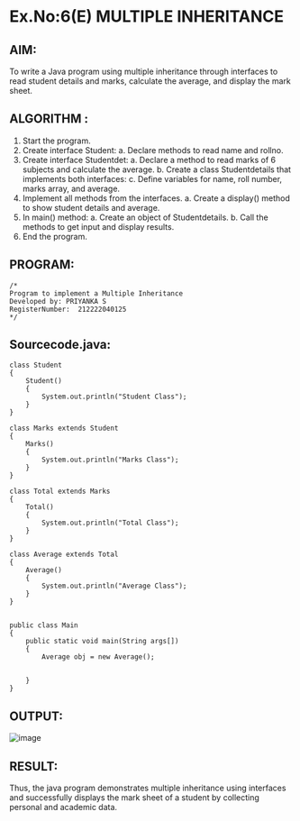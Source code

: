 # Ex.No:6(E) MULTIPLE INHERITANCE

## AIM:

To write a Java program using multiple inheritance through interfaces to read student details and marks, calculate the average, and display the mark sheet.

## ALGORITHM :

1. Start the program.
2. Create interface Student:
   a. Declare methods to read name and rollno.
3. Create interface Studentdet:
   a. Declare a method to read marks of 6 subjects and calculate the average.
   b. Create a class Studentdetails that implements both interfaces:
   c. Define variables for name, roll number, marks array, and average.
4. Implement all methods from the interfaces.
   a. Create a display() method to show student details and average.
5. In main() method:
   a. Create an object of Studentdetails.
   b. Call the methods to get input and display results.
6. End the program.

## PROGRAM:

```
/*
Program to implement a Multiple Inheritance
Developed by: PRIYANKA S
RegisterNumber:  212222040125
*/
```

## Sourcecode.java:

```
class Student
{
    Student()
    {
        System.out.println("Student Class");
    }
}

class Marks extends Student
{
    Marks()
    {
        System.out.println("Marks Class");
    }
}

class Total extends Marks
{
    Total()
    {
        System.out.println("Total Class");
    }
}

class Average extends Total
{
    Average()
    {
        System.out.println("Average Class");
    }
}


public class Main
{
    public static void main(String args[])
    {
        Average obj = new Average();


    }
}
```

## OUTPUT:

![image](https://github.com/user-attachments/assets/cd1a7453-cae8-4e8d-a484-bc6a7f1376b6)

## RESULT:

Thus, the java program demonstrates multiple inheritance using interfaces and successfully displays the mark sheet of a student by collecting personal and academic data.
